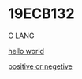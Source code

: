 # 19ECB132
C LANG 

[hello world](https://github.com/DJNANAKUSHAL/19ECB132/blob/main/hello%20world)

[positive or negetive](https://github.com/DJNANAKUSHAL/19ECB132/blob/main/%2Bve%20or%20-ve.c)
